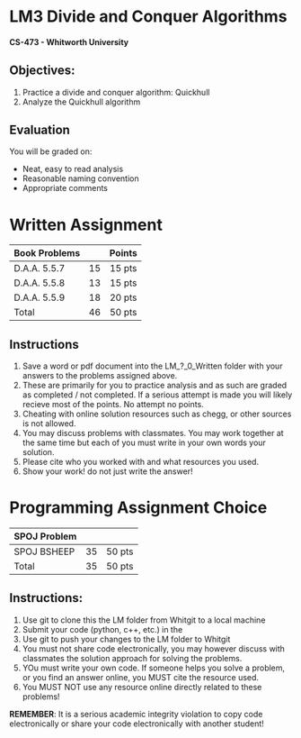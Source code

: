 # LM3 Divide and Conquer Algorithms
#### CS-473 - Whitworth University

## Objectives:
1. Practice a divide and conquer algorithm: Quickhull
2. Analyze the Quickhull algorithm

## Evaluation
You will be graded on:
- Neat, easy to read analysis
- Reasonable naming convention
- Appropriate comments

# Written Assignment

| Book Problems |                     | Points  |
| --------------|:-------------------:|:-------:|
| D.A.A. 5.5.7  | 15                  | 15 pts  |
| D.A.A. 5.5.8  | 13                  | 15 pts  |
| D.A.A. 5.5.9  | 18                  | 20 pts  |
| Total         | 46                  | 50 pts  |

## Instructions
1. Save a word or pdf document into the LM_?_0_Written folder with your answers to the problems assigned above.
2. These are primarily for you to practice analysis and as such are graded as completed / not completed. If a serious attempt is made you will likely recieve most of the points. No attempt no points. 
3. Cheating with online solution resources such as chegg, or other sources is not allowed. 
4. You may discuss problems with classmates. You may work together at the same time but each of you must write in your own words your solution. 
5. Please cite who you worked with and what resources you used.
6. Show your work! do not just write the answer! 


# Programming Assignment Choice

| SPOJ Problem                |                   |         |
| ----------------------------|:-----------------:|:-------:|
| SPOJ BSHEEP                 | 35                | 50 pts  |
| Total                       | 35                | 50 pts  |

## Instructions:
1. Use git to clone this the LM folder from Whitgit to a local machine 
2. Submit your code (python, c++, etc.) in the 
3. Use git to push your changes to the LM folder to Whitgit
4. You must not share code electronically, you may however discuss with classmates the solution approach for solving the problems. 
5. YOu must write your own code. If someone helps you solve a problem, or you find an answer online, you MUST cite the resource used. 
6. You MUST NOT use any resource online directly related to these problems!

__REMEMBER__: It is a serious academic integrity violation to copy code electronically or share your code electronically with another student! 